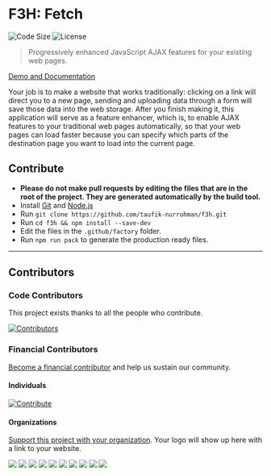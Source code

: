 F3H: Fetch
==========

![Code Size](https://img.shields.io/github/languages/code-size/taufik-nurrohman/f3h?color=%23444&style=for-the-badge) ![License](https://img.shields.io/github/license/taufik-nurrohman/f3h?color=%23444&style=for-the-badge)
> Progressively enhanced JavaScript AJAX features for your existing web pages.

[Demo and Documentation](https://taufik-nurrohman.github.io/f3h)

Your job is to make a website that works traditionally: clicking on a link will direct you to a new page, sending and uploading data through a form will save those data into the web storage. After you finish making it, this application will serve as a feature enhancer, which is, to enable AJAX features to your traditional web pages automatically, so that your web pages can load faster because you can specify which parts of the destination page you want to load into the current page.

Contribute
----------

 - **Please do not make pull requests by editing the files that are in the root of the project. They are generated automatically by the build tool.**
 - Install [Git](https://en.wikipedia.org/wiki/Git) and [Node.js](https://en.wikipedia.org/wiki/Node.js)
 - Run `git clone https://github.com/taufik-nurrohman/f3h.git`
 - Run `cd f3h && npm install --save-dev`
 - Edit the files in the `.github/factory` folder.
 - Run `npm run pack` to generate the production ready files.

---

Contributors
------------

### Code Contributors

This project exists thanks to all the people who contribute.

[![Contributors](https://opencollective.com/f3h/contributors.svg?width=890&button=false)](https://github.com/taufik-nurrohman/f3h/graphs/contributors)

### Financial Contributors

[Become a financial contributor](https://opencollective.com/f3h/contribute) and help us sustain our community.

#### Individuals

[![Contribute](https://opencollective.com/f3h/individuals.svg?width=890)](https://opencollective.com/f3h)

#### Organizations

[Support this project with your organization](https://opencollective.com/f3h/contribute). Your logo will show up here with a link to your website.

<a href="https://opencollective.com/f3h/organization/0/website"><img src="https://opencollective.com/f3h/organization/0/avatar.svg"></a>
<a href="https://opencollective.com/f3h/organization/1/website"><img src="https://opencollective.com/f3h/organization/1/avatar.svg"></a>
<a href="https://opencollective.com/f3h/organization/2/website"><img src="https://opencollective.com/f3h/organization/2/avatar.svg"></a>
<a href="https://opencollective.com/f3h/organization/3/website"><img src="https://opencollective.com/f3h/organization/3/avatar.svg"></a>
<a href="https://opencollective.com/f3h/organization/4/website"><img src="https://opencollective.com/f3h/organization/4/avatar.svg"></a>
<a href="https://opencollective.com/f3h/organization/5/website"><img src="https://opencollective.com/f3h/organization/5/avatar.svg"></a>
<a href="https://opencollective.com/f3h/organization/6/website"><img src="https://opencollective.com/f3h/organization/6/avatar.svg"></a>
<a href="https://opencollective.com/f3h/organization/7/website"><img src="https://opencollective.com/f3h/organization/7/avatar.svg"></a>
<a href="https://opencollective.com/f3h/organization/8/website"><img src="https://opencollective.com/f3h/organization/8/avatar.svg"></a>
<a href="https://opencollective.com/f3h/organization/9/website"><img src="https://opencollective.com/f3h/organization/9/avatar.svg"></a>